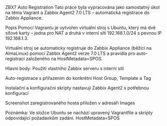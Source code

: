 ZBX7 Auto Registration
Tato práce byla vypracována jako samostatný úkol na téma Vagrant a Zabbix Agent2 7.0 LTS – automatická registrace do Zabbix Appliance.

Popis
Pomocí Vagrantu je vytvořen virtuální stroj s Ubuntu, který má dvě síťové karty – jedna pro NAT a druhá v interní síti 192.168.1.0/24 s pevnou IP 192.168.1.3.

Virtuální stroj se automaticky registruje do Zabbix Appliance (běžící na AlmaLinux) pomocí Zabbix Agent2 verze 7.0 LTS a pravidla pro auto-registraci založeného na HostMetadata=SPOS.

Hlavní body:
Použití vlastního Zabbix serveru s interní sítí

Auto-registrace s přiřazením do konkrétní Host Group, Template a Tag

Instalační a konfigurační skripty nastavují Zabbix Agent2 s potřebnou konfigurací

Screenshot zaregistrovaného hosta přiložen v adresáři Images

Poznámka:
Ve složce Ubuntu se nachází upravený Vagrantfile a skripty odpovídající požadavkům zadání.
HostMetadata=SPOS
